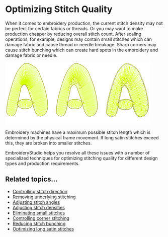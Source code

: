 # Optimizing Stitch Quality

When it comes to embroidery production, the current stitch density may not be perfect for certain fabrics or threads. Or you may want to make production cheaper by reducing overall stitch count. After scaling operations, for example, designs may contain small stitches which can damage fabric and cause thread or needle breakage. Sharp corners may cause stitch bunching which can create hard spots in the embroidery and damage fabric or needle.

![quality00001.png](assets/quality00001.png)

Embroidery machines have a maximum possible stitch length which is determined by the physical frame movement. If long satin stitches exceed this, they are broken into smaller stitches.

EmbroideryStudio helps you resolve all these issues with a number of specialized techniques for optimizing stitching quality for different design types and production requirements.

## Related topics...

- [Controlling stitch direction](Controlling_stitch_direction)
- [Removing underlying stitching](Removing_underlying_stitching)
- [Adjusting stitch angles](Adjusting_stitch_angles)
- [Adjusting stitch densities](Adjusting_stitch_densities)
- [Eliminating small stitches](Eliminating_small_stitches)
- [Controlling corner stitching](Controlling_corner_stitching)
- [Reducing stitch bunching](Reducing_stitch_bunching)
- [Optimizing long satin stitches](Optimizing_long_satin_stitches)
